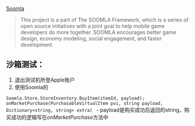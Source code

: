 [Soomla](https://github.com/soomla/unity3d-store)
>This project is a part of The SOOMLA Framework, which is a series of open source initiatives with a joint goal to help mobile game developers do more together. SOOMLA encourages better game design, economy modeling, social engagement, and faster development.

## 沙箱测试：
1. 退出测试机所登Apple账户
2. 使用Soomla的  

`Soomla.Store.StoreInventory.BuyItem(itemId, payload);
   onMarketPurchase(PurchasableVirtualItem pvi, string payload, Dictionary<string, string> extra)
`
	- payload是购买成功后返回的string，购买成功的逻辑写在*onMarketPurchase*方法中